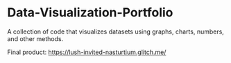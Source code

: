 # Data-Visualization-Portfolio

A collection of code that visualizes datasets using graphs, charts, numbers, and other methods.

Final product: https://lush-invited-nasturtium.glitch.me/
